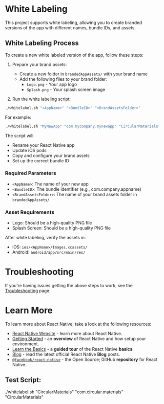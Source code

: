 # White Labeling

This project supports white labeling, allowing you to create branded versions of the app with different names, bundle IDs, and assets.

## White Labeling Process

To create a new white labeled version of the app, follow these steps:

1. Prepare your brand assets:

   - Create a new folder in `brandedAppAssets/` with your brand name
   - Add the following files to your brand folder:
     - `Logo.png` - Your app logo
     - `Splash.png` - Your splash screen image

2. Run the white labeling script:

```sh
./whitelabel.sh "<AppName>" "<BundleID>" "<BrandAssetsFolder>"
```

For example:

```sh
./whitelabel.sh "MyNewApp" "com.mycompany.mynewapp" "CircularMaterials"
```

The script will:

- Rename your React Native app
- Update iOS pods
- Copy and configure your brand assets
- Set up the correct bundle ID

### Required Parameters

- `<AppName>`: The name of your new app
- `<BundleID>`: The bundle identifier (e.g., com.company.appname)
- `<BrandAssetsFolder>`: The name of your brand assets folder in `brandedAppAssets/`

### Asset Requirements

- Logo: Should be a high-quality PNG file
- Splash Screen: Should be a high-quality PNG file

After white labeling, verify the assets in:

- iOS: `ios/<AppName>/Images.xcassets/`
- Android: `android/app/src/main/res/`

# Troubleshooting

If you're having issues getting the above steps to work, see the [Troubleshooting](https://reactnative.dev/docs/troubleshooting) page.

# Learn More

To learn more about React Native, take a look at the following resources:

- [React Native Website](https://reactnative.dev) - learn more about React Native.
- [Getting Started](https://reactnative.dev/docs/environment-setup) - an **overview** of React Native and how setup your environment.
- [Learn the Basics](https://reactnative.dev/docs/getting-started) - a **guided tour** of the React Native **basics**.
- [Blog](https://reactnative.dev/blog) - read the latest official React Native **Blog** posts.
- [`@facebook/react-native`](https://github.com/facebook/react-native) - the Open Source; GitHub **repository** for React Native.

## Test Script:

./whitelabel.sh "CircularMaterials" "com.circular.materials" "CircularMaterials"
